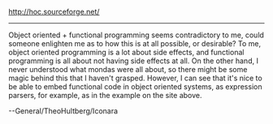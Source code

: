 http://hoc.sourceforge.net/

----

Object oriented + functional programming seems contradictory to me, could someone enlighten me as to how this is at all possible, or desirable? To me, object oriented programming is a lot about side effects, and functional programming is all about not having side effects at all. On the other hand, I never understood what mondas were all about, so there might be some magic behind this that I haven't grasped. However, I can see that it's nice to be able to embed functional code in object oriented systems, as expression parsers, for example, as in the example on the site above.

--General/TheoHultberg/Iconara